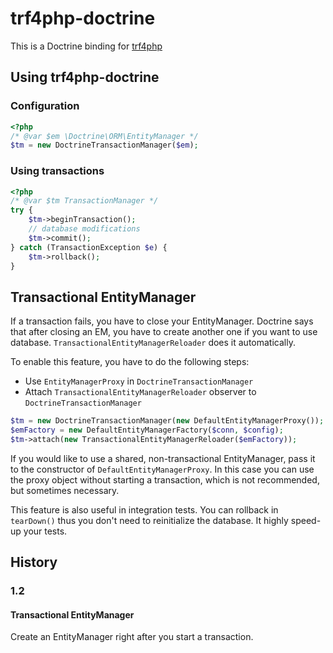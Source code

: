 trf4php-doctrine
==============

This is a Doctrine binding for [trf4php](https://github.com/szjani/trf4php)

Using trf4php-doctrine
----------------------

### Configuration

```php
<?php
/* @var $em \Doctrine\ORM\EntityManager */
$tm = new DoctrineTransactionManager($em);
```

### Using transactions

```php
<?php
/* @var $tm TransactionManager */
try {
    $tm->beginTransaction();
    // database modifications
    $tm->commit();
} catch (TransactionException $e) {
    $tm->rollback();
}
```

Transactional EntityManager
---------------------------

If a transaction fails, you have to close your EntityManager. Doctrine says that after closing an EM,
you have to create another one if you want to use database. `TransactionalEntityManagerReloader` does it automatically.

To enable this feature, you have to do the following steps:

* Use `EntityManagerProxy` in `DoctrineTransactionManager`
* Attach `TransactionalEntityManagerReloader` observer to `DoctrineTransactionManager`

```php
$tm = new DoctrineTransactionManager(new DefaultEntityManagerProxy());
$emFactory = new DefaultEntityManagerFactory($conn, $config);
$tm->attach(new TransactionalEntityManagerReloader($emFactory));
```

If you would like to use a shared, non-transactional EntityManager, pass it to the constructor of `DefaultEntityManagerProxy`.
In this case you can use the proxy object without starting a transaction, which is not recommended, but sometimes necessary.

This feature is also useful in integration tests. You can rollback in `tearDown()` thus you don't need to reinitialize the database. It highly speed-up your tests.

History
-------

### 1.2

#### Transactional EntityManager

Create an EntityManager right after you start a transaction.